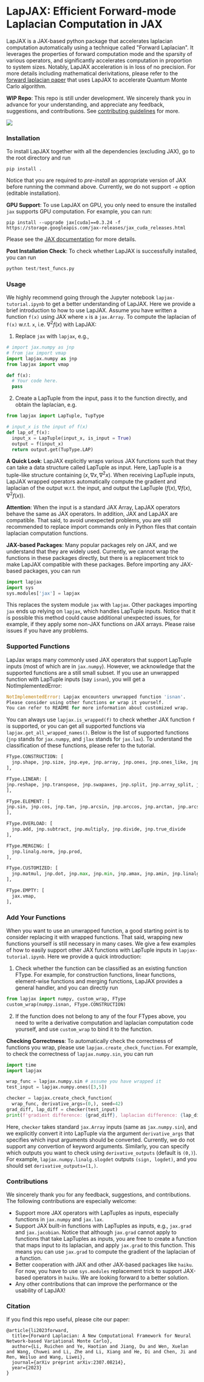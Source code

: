 # LapJAX: Efficient Forward-mode Laplacian Computation in JAX
LapJAX is a JAX-based python package that accelerates laplacian computation automatically using a technique called "Forward Laplacian". It leverages the properties of forward computation mode and the sparsity of various operators, and significantly accelerates computation in proportion to system sizes. Notably, LapJAX acceleration is in loss of no precision. For more details including mathematical derivitations, please refer to the [forward laplacian paper](https://arxiv.org/abs/2307.08214) that uses LapJAX to accelerate Quantum Monte Carlo algorithm.

**WIP Repo**: This repo is still under development. We sincerely thank you in advance for your understanding, and appreciate any feedback, suggestions, and contributions. See [contributing guidelines](#contributions) for more.

![](img/acceleration.png)

### Installation
To install LapJAX together with all the dependencies (excluding JAX), go to the root directory and run

```shell
pip install .
```

Notice that you are required to *pre-install* an appropriate version of JAX before running the command above. Currently, we do not support `-e` option (editable installation). 

**GPU Support**: To use LapJAX on GPU, you only need to ensure the installed `jax` supports GPU computation. For example, you can run:
```shell
pip install --upgrade jax[cuda]==0.3.24 -f https://storage.googleapis.com/jax-releases/jax_cuda_releases.html
```
Please see the
[JAX documentation](https://github.com/google/jax#installation) for more
details.

**Post Installation Check**: To check whether LapJAX is successfully installed, you can run
```python
python test/test_funcs.py
```


### Usage
We highly recommend going through the Jupyter notebook `lapjax-tutorial.ipynb` to get a better understanding of LapJAX. Here we provide a brief introduction to how to use LapJAX. Assume you have written a function `f(x)` using JAX where `x` is a `jax.Array`. To compute the laplacian of `f(x)` w.r.t. `x`, i.e. $\nabla^2 f(x)$ with LapJAX:
1. Replace `jax` with `lapjax`, e.g.,
```python
# import jax.numpy as jnp
# from jax import vmap
import lapjax.numpy as jnp
from lapjax import vmap

def f(x):
  # Your code here.
  pass
```
2. Create a LapTuple from the input, pass it to the function directly, and obtain the laplacian, e.g.
```python
from lapjax import LapTuple, TupType

# input_x is the input of f(x)
def lap_of_f(x):
  input_x = LapTuple(input_x, is_input = True)
  output = f(input_x)
  return output.get(TupType.LAP)
```
**A Quick Look**: LapJAX explicitly wraps various JAX functions such that they can take a data structure called LapTuple as input. Here, LapTuple is a tuple-like structure containing $(x, \nabla x, \nabla^2 x)$. When receiving LapTuple inputs, LapJAX wrapped operators automatically compute the gradient and laplacian of the output w.r.t. the input, and output the LapTuple $(f(x), \nabla f(x), \nabla^2 f(x))$. 

**Attention**: When the input is a standard JAX Array, LapJAX operators behave the same as JAX operators. In addition, JAX and LapJAX are compatible. That said, to avoid unexpected problems, you are still recommended to replace import commands only in Python files that contain laplacian computation functions.

**JAX-based Packages**: 
Many popular packages rely on JAX, and we understand that they are widely used. Currently, we cannot wrap the functions in these packages directly, but there is a replacement trick to make LapJAX compatible with these packages. Before importing any JAX-based packages, you can run
```python
import lapjax
import sys
sys.modules['jax'] = lapjax
```
This replaces the system module `jax` with `lapjax`. Other packages importing `jax` ends up relying on `lapjax`, which handles LapTuple inputs. Notice that it is possible this method could cause additional unexpected issues, for example, if they apply some non-JAX functions on JAX arrays. Please raise issues if you have any problems.

### Supported Functions
LapJax wraps many commonly used JAX operators that support LapTuple inputs (most of which are in `jax.numpy`). However, we acknowledge that the supported functions are a still small subset. If you use an unwrapped function with LapTuple inputs (say `isnan`), you will get a NotImplementedError:
```python
NotImplementedError: Lapjax encounters unwrapped function 'isnan'.
Please consider using other functions or wrap it yourself.
You can refer to README for more information about customized wrap.
```
You can always use `lapjax.is_wrapped(f)` to check whether JAX function `f` is supported, or you can get all supported functions via `lapjax.get_all_wrapped_names()`. Below is the list of supported functions (`jnp` stands for `jax.numpy`, and `jlax` stands for `jax.lax`). To understand the classification of these functions, please refer to the tutorial.

```python
FType.CONSTRUCTION: [
  jnp.shape, jnp.size, jnp.eye, jnp.array, jnp.ones, jnp.ones_like, jnp.zeros, jnp.zeros_like, jnp.asarray, jnp.sign, jnp.argmax, jnp.argmin, jnp.argsort, jnp.argwhere, jlax.stop_gradient,
],

FType.LINEAR: [
jnp.reshape, jnp.transpose, jnp.swapaxes, jnp.split, jnp.array_split, jnp.concatenate, jnp.stack, jnp.squeeze, jnp.expand_dims, jnp.repeat, jnp.tile, jnp.where, jnp.triu, jnp.tril, jnp.sum, jnp.mean, jnp.broadcast_to,
],

FType.ELEMENT: [
jnp.sin, jnp.cos, jnp.tan, jnp.arcsin, jnp.arccos, jnp.arctan, jnp.arcsinh, jnp.arccosh, jnp.arctanh, jnp.sinh, jnp.cosh, jnp.tanh, jnp.exp, jnp.log, jnp.exp2, jnp.log2, jnp.square, jnp.sqrt, jnp.power, jnp.abs, jnp.absolute, jlax.sin, jlax.cos, jlax.tan, jlax.asin, jlax.acos, jlax.atan, jlax.asinh, jlax.acosh, jlax.atanh,  jlax.exp, jlax.log, jlax.square, jlax.sqrt, jlax.rsqrt,  jlax.pow, jlax.integer_pow, jlax.abs, 
],

FType.OVERLOAD: [
  jnp.add, jnp.subtract, jnp.multiply, jnp.divide, jnp.true_divide
],

FType.MERGING: [
  jnp.linalg.norm, jnp.prod,
],

FType.CUSTOMIZED: [
  jnp.matmul, jnp.dot, jnp.max, jnp.min, jnp.amax, jnp.amin, jnp.linalg.slogdet, jax.nn.logsumexp, jax.nn.softmax,
],

FType.EMPTY: [
  jax.vmap,
],
```

### Add Your Functions
When you want to use an unwrapped function, a good starting point is to consider replacing it with wrapped functions. That said, wrapping new functions yourself is still necessary in many cases. We give a few examples of how to easily support other JAX functions with LapTuple inputs in `lapjax-tutorial.ipynb`. Here we provide a quick introduction:
1. Check whether the function can be classified as an existing function FType. For example, for construction functions, linear functions, element-wise functions and merging functions, LapJAX provides a general handler, and you can directly run
```python
from lapjax import numpy, custom_wrap, FType
custom_wrap(numpy.isnan, FType.CONSTRUCTION)
``` 
2. If the function does not belong to any of the four FTypes above, you need to write a derivative computation and laplacian computation code yourself, and use `custom_wrap` to bind it to the function. 

**Checking Correctness**: To automatically check the correctness of functions you wrap, please use `lapjax.create_check_function`. For example, to check the correctness of `lapjax.numpy.sin`, you can run
```python
import time
import lapjax

wrap_func = lapjax.numpy.sin # assume you have wrapped it
test_input = lapjax.numpy.ones([3,5])

checker = lapjax.create_check_function(
  wrap_func, derivative_args=(0,), seed=42)
grad_diff, lap_diff = checker(test_input)
print(f'gradient difference: {grad_diff}, laplacian difference: {lap_diff}')
```
Here, `checker` takes standard `jax.Array` inputs (same as `jax.numpy.sin`), and we explicitly convert it into LapTuple via the argument `derivative_args` that specifies which input arguments should be converted. Currently, we do not support any convertion of keyword arguments. Similarly, you can specify which outputs you want to check using `derivative_outputs` (default is `(0,)`). For example, `lapjax.numpy.linalg.slogdet` outputs `(sign, logdet)`, and you should set `derivative_outputs=(1,)`. 

### Contributions
We sincerely thank you for any feedback, suggestions, and contributions. The following contributions are especially welcome:
- Support more JAX operators with LapTuples as inputs, especially functions in `jax.numpy` and `jax.lax`.
- Support JAX built-in functions with LapTuples as inputs, e.g., `jax.grad` and `jax.jacobian`. Notice that although `jax.grad` cannot apply to functions that take LapTuples as inputs, you are free to create a function that maps input to its laplacian, and apply `jax.grad` to this function. This means you can use `jax.grad` to compute the gradient of the laplacian of a function.
- Better cooperation with JAX and other JAX-based packages like `haiku`. For now, you have to use `sys.modules` replacement trick to support JAX-based operators in `haiku`. We are looking forward to a better solution.
- Any other contributions that can improve the performance or the usability of LapJAX!


### Citation
If you find this repo useful, please cite our paper:
```
@article{li2023forward,
  title={Forward Laplacian: A New Computational Framework for Neural Network-based Variational Monte Carlo},
  author={Li, Ruichen and Ye, Haotian and Jiang, Du and Wen, Xuelan and Wang, Chuwei and Li, Zhe and Li, Xiang and He, Di and Chen, Ji and Ren, Weiluo and Wang, Liwei},
  journal={arXiv preprint arXiv:2307.08214},
  year={2023}
}
```



